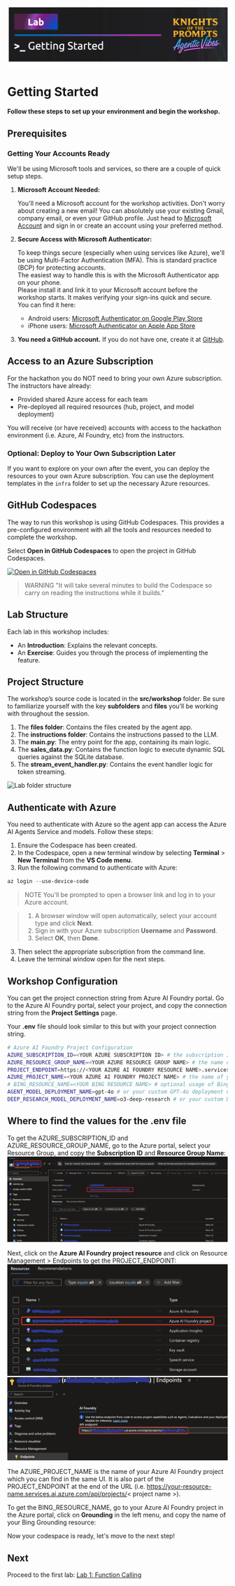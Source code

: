 ![alt text](../../media/image-getting-started.png)
# Getting Started

**Follow these steps to set up your environment and begin the workshop.**

## Prerequisites

### Getting Your Accounts Ready

We'll be using Microsoft tools and services, so there are a couple of quick setup steps.

1. **Microsoft Account Needed:**

    You'll need a Microsoft account for the workshop activities.
    Don't worry about creating a new email! You can absolutely use your existing Gmail, company email, or even your GitHub profile. Just head to [Microsoft Account](https://account.microsoft.com/) and sign in or create an account using your preferred method.

2. **Secure Access with Microsoft Authenticator:**

    To keep things secure (especially when using services like Azure), we'll be using Multi-Factor Authentication (MFA). This is standard practice (BCP) for protecting accounts.  
    The easiest way to handle this is with the Microsoft Authenticator app on your phone.  
    Please install it and link it to your Microsoft account before the workshop starts. It makes verifying your sign-ins quick and secure.  
    You can find it here:  

    - Android users: [Microsoft Authenticator on Google Play Store](https://play.google.com/store/apps/details?id=com.azure.authenticator)  
    - iPhone users: [Microsoft Authenticator on Apple App Store](https://apps.apple.com/app/microsoft-authenticator/id983156458)

3. **You need a GitHub account.** If you do not have one, create it at [GitHub](https://github.com/join).

## Access to an Azure Subscription

For the hackathon you do NOT need to bring your own Azure subscription.  
The instructors have already:
- Provided shared Azure access for each team
- Pre-deployed all required resources (hub, project, and model deployment)

You will receive (or have received) accounts with access to the hackathon environment (i.e. Azure, AI Foundry, etc) from the instructors. 

### Optional: Deploy to Your Own Subscription Later

If you want to explore on your own after the event, you can deploy the resources to your own Azure subscription. You can use the deployment templates in the `infra` folder to set up the necessary Azure resources.


## GitHub Codespaces

The way to run this workshop is using GitHub Codespaces. This provides a pre-configured environment with all the tools and resources needed to complete the workshop.

Select **Open in GitHub Codespaces** to open the project in GitHub Codespaces.

[![Open in GitHub Codespaces](https://github.com/codespaces/badge.svg)](https://codespaces.new/Knights-of-the-Prompts/Azure-AI-Foundry)

> WARNING "It will take several minutes to build the Codespace so carry on reading the instructions while it builds."

## Lab Structure

Each lab in this workshop includes:

- An **Introduction**: Explains the relevant concepts.
- An **Exercise**: Guides you through the process of implementing the feature.

## Project Structure

The workshop’s source code is located in the **src/workshop** folder. Be sure to familiarize yourself with the key **subfolders** and **files** you’ll be working with throughout the session.

1. The **files folder**: Contains the files created by the agent app.
1. The **instructions folder**: Contains the instructions passed to the LLM.
1. The **main.py**: The entry point for the app, containing its main logic.
1. The **sales_data.py**: Contains the function logic to execute dynamic SQL queries against the SQLite database.
1. The **stream_event_handler.py**: Contains the event handler logic for token streaming.

![Lab folder structure](./media/project-structure-self-guided.png)

## Authenticate with Azure

You need to authenticate with Azure so the agent app can access the Azure AI Agents Service and models. Follow these steps:

1. Ensure the Codespace has been created.
1. In the Codespace, open a new terminal window by selecting **Terminal** > **New Terminal** from the **VS Code menu**.
2. Run the following command to authenticate with Azure:

```powershell
az login --use-device-code
```

> NOTE
> You'll be prompted to open a browser link and log in to your Azure account.

> 1. A browser window will open automatically, select your account type and click **Next**.
> 2. Sign in with your Azure subscription **Username** and **Password**.
> 3. Select **OK**, then **Done**.

3. Then select the appropriate subscription from the command line.
4. Leave the terminal window open for the next steps.

## Workshop Configuration
You can get the project connection string from Azure AI Foundry portal. Go to the Azure AI Foundry portal, select your project, and copy the connection string from the **Project Settings** page. 

Your **.env** file should look similar to this but with your project connection string.

```bash
# Azure AI Foundry Project Configuration
AZURE_SUBSCRIPTION_ID=<YOUR AZURE SUBSCRIPTION ID> # the subscription ID of your Azure subscription
AZURE_RESOURCE_GROUP_NAME=<YOUR AZURE RESOURCE GROUP NAME> # the name of the resource group where your Azure AI Foundry resource is located
PROJECT_ENDPOINT=https://<YOUR AZURE AI FOUNDRY RESOURCE NAME>.services.ai.azure.com/api/projects/<YOUR AZURE AI FOUNDRY PROJECT NAME> # the endpoint of your Azure AI Foundry project, you can find it in the Azure portal
AZURE_PROJECT_NAME=<YOUR AZURE AI FOUNDRY PROJECT NAME> # the name of your Azure AI Foundry project
# BING_RESOURCE_NAME=<YOUR BING RESOURCE NAME> # optional usage of Bing requires you to uncomment this line and provide the name of your Bing Grounding resource
AGENT_MODEL_DEPLOYMENT_NAME=gpt-4o # or your custom GPT-4o deployment name
DEEP_RESEARCH_MODEL_DEPLOYMENT_NAME=o3-deep-research # or your custom Deep Research model deployment name
```

## Where to find the values for the .env file
To get the AZURE_SUBSCRIPTION_ID and AZURE_RESOURCE_GROUP_NAME, go to the Azure portal, select your Resource Group, and copy the **Subscription ID** and **Resource Group Name**:
![alt text](../../media/image-start6.png)

Next, click on the **Azure AI Foundry project resource** and click on Resource Management > Endpoints to get the PROJECT_ENDPOINT:
![alt text](../../media/image-start5.png)
![alt text](../../media/image-start4.png)

The AZURE_PROJECT_NAME is the name of your Azure AI Foundry project which you can find in the same UI. It is also part of the PROJECT_ENDPOINT at the end of the URL (i.e. https://your-resource-name.services.ai.azure.com/api/projects/< project name >).

To get the BING_RESOURCE_NAME, go to your Azure AI Foundry project in the Azure portal, click on **Grounding** in the left menu, and copy the name of your Bing Grounding resource:

Now your codespace is ready, let's move to the next step!

## Next 
Proceed to the first lab: [Lab 1: Function Calling](lab-1-function_calling.md)
